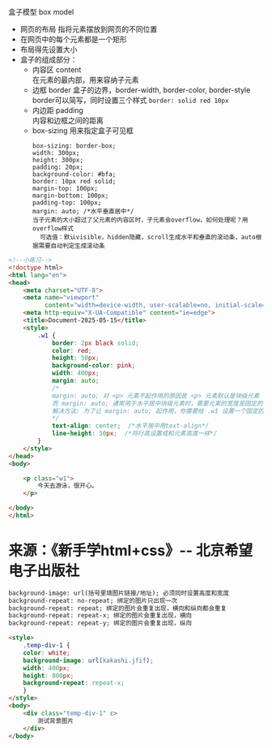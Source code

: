 盒子模型 box model  
- 网页的布局 指将元素摆放到网页的不同位置
- 在网页中的每个元素都是一个矩形
- 布局得先设置大小
- 盒子的组成部分：
  - 内容区 content  
    在元素的最内部，用来容纳子元素
  - 边框 border
    盒子的边界，border-width, border-color, border-style  
    border可以简写，同时设置三个样式 `border: solid red 10px`
  - 内边距 padding  
    内容和边框之间的距离
  - box-sizing 用来指定盒子可见框
    ```
    box-sizing: border-box;
    width: 300px;
    height: 300px;
    padding: 20px;
    background-color: #bfa;
    border: 10px red solid;
    margin-top: 100px;
    margin-bottom: 100px;
    padding-top: 100px;
    margin: auto; /*水平垂直居中*/
    当子元素的大小超过了父元素的内容区时，子元素会overflow，如何处理呢？用overflow样式
      可选值：默认visible，hidden隐藏，scroll生成水平和垂直的滚动条，auto根据需要自动判定生成滚动条
    
    ```
```html
<!--小练习-->
<!doctype html>
<html lang="en">
<head>
    <meta charset="UTF-8">
    <meta name="viewport"
          content="width=device-width, user-scalable=no, initial-scale=1.0, maximum-scale=1.0, minimum-scale=1.0">
    <meta http-equiv="X-UA-Compatible" content="ie=edge">
    <title>Document-2025-05-15</title>
    <style>
        .w1 {
            border: 2px black solid;
            color: red;
            height: 50px;
            background-color: pink;
            width: 400px;
            margin: auto;
            /*
            margin: auto; 对 <p> 元素不起作用的原因是 <p> 元素默认是块级元素（block-level element），但它的宽度是自动的（默认情况下宽度会根据内容自动调整），
            而 margin: auto; 通常用于水平居中块级元素时，需要元素的宽度是固定的（或者设置了宽度）。
            解决方法: 为了让 margin: auto; 起作用，你需要给 .w1 设置一个固定的宽度
            */
            text-align: center;  /*水平居中用text-align*/
            line-height: 50px;  /*将行高设置成和元素高度一样*/
        }
    </style>
</head>
<body>

    <p class="w1">
        今天去游泳，很开心。
    </p>

</body>
</html>
```
    
# 来源：《新手学html+css》-- 北京希望电子出版社  
```txt
background-image: url(括号里填图片链接/地址); 必须同时设置高度和宽度
background-repeat: no-repeat; 绑定的图片只出现一次
background-repeat: repeat; 绑定的图片会重复出现，横向和纵向都会重复
background-repeat: repeat-x; 绑定的图片会重复出现，横向
background-repeat: repeat-y; 绑定的图片会重复出现，纵向
```
```html
<style>
    .temp-div-1 {
    color: white;
    background-image: url(kakashi.jfif);
    width: 400px;
    height: 800px;
    background-repeat: repeat-x;
    }
</style>
<body>
    <div class="temp-div-1" c>
        测试背景图片
    </div>
</body>
```
